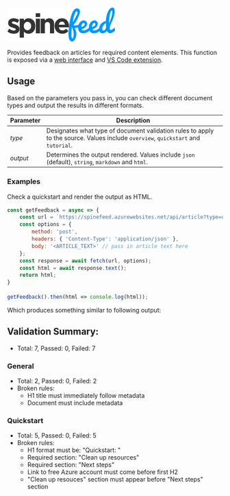 ![Spinefeed](./spinefeed-logo.png)

Provides feedback on articles for required content elements. This function is exposed via a [web interface](http://craigshoemaker.github.io/spinefeed-website) and [VS Code extension](https://github.com/craigshoemaker/spinefeed-extension).

## Usage
Based on the parameters you pass in, you can check different document types and output the results in different formats.

| Parameter | Description |
|-----------|-------------|
| *type*    | Designates what type of document validation rules to apply to the source. Values include `overview`, `quickstart` and `tutorial`. |
| *output*  | Determines the output rendered. Values include `json` (default), `string`, `markdown` and `html`. |

### Examples
Check a quickstart and render the output as HTML.

```javascript
const getFeedback = async => {
    const url = `https://spinefeed.azurewebsites.net/api/article?type=quickstart&output=html`;
    const options = {
        method: 'post',
        headers: { 'Content-Type': 'application/json' },
        body: '<ARTICLE_TEXT>' // pass in article text here 
    };
    const response = await fetch(url, options);
    const html = await response.text();
    return html;
}

getFeedback().then(html => console.log(html));
```

Which produces something similar to following output:

## Validation Summary:
- Total: 7, Passed: 0, Failed: 7

### General
- Total: 2, Passed: 0, Failed: 2
- Broken rules:
  * H1 title must immediately follow metadata
  * Document must include metadata

### Quickstart
- Total: 5, Passed: 0, Failed: 5
- Broken rules:
  * H1 format must be: "Quickstart: "
  * Required section: "Clean up resources"
  * Required section: "Next steps"
  * Link to free Azure account must come before first H2
  * "Clean up resouces" section must appear before "Next steps" section

